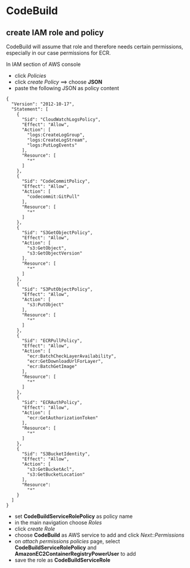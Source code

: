 # CodeBuild

## create IAM role and policy
CodeBuild will assume that role and therefore needs certain permissions, especially in our case permissions for ECR.

In IAM section of AWS console

* click _Policies_
* click _create Policy_ ==> choose **JSON**
* paste the following JSON as policy content
```
{
  "Version": "2012-10-17",
  "Statement": [
    {
      "Sid": "CloudWatchLogsPolicy",
      "Effect": "Allow",
      "Action": [
        "logs:CreateLogGroup",
        "logs:CreateLogStream",
        "logs:PutLogEvents"
      ],
      "Resource": [
        "*"
      ]
    },
    {
      "Sid": "CodeCommitPolicy",
      "Effect": "Allow",
      "Action": [
        "codecommit:GitPull"
      ],
      "Resource": [
        "*"
      ]
    },
    {
      "Sid": "S3GetObjectPolicy",
      "Effect": "Allow",
      "Action": [
        "s3:GetObject",
        "s3:GetObjectVersion"
      ],
      "Resource": [
        "*"
      ]
    },
    {
      "Sid": "S3PutObjectPolicy",
      "Effect": "Allow",
      "Action": [
        "s3:PutObject"
      ],
      "Resource": [
        "*"
      ]
    },
    {
      "Sid": "ECRPullPolicy",
      "Effect": "Allow",
      "Action": [
        "ecr:BatchCheckLayerAvailability",
        "ecr:GetDownloadUrlForLayer",
        "ecr:BatchGetImage"
      ],
      "Resource": [
        "*"
      ]
    },
    {
      "Sid": "ECRAuthPolicy",
      "Effect": "Allow",
      "Action": [
        "ecr:GetAuthorizationToken"
      ],
      "Resource": [
        "*"
      ]
    },
    {
      "Sid": "S3BucketIdentity",
      "Effect": "Allow",
      "Action": [
        "s3:GetBucketAcl",
        "s3:GetBucketLocation"
      ],
      "Resource": 
        "*"
    }
  ]
}
```

* set **CodeBuildServiceRolePolicy** as policy name
* in the main navigation choose _Roles_
* click _create Role_
* choose **CodeBuild** as AWS service to add and click _Next::Permissions_
* on _attach permissions policies_ page, select **CodeBuildServiceRolePolicy** and **AmazonEC2ContainerRegistryPowerUser** to add
* save the role as **CodeBuildServiceRole**

